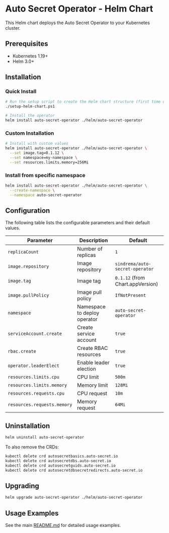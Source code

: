 # Auto Secret Operator - Helm Chart

This Helm chart deploys the Auto Secret Operator to your Kubernetes cluster.

## Prerequisites

- Kubernetes 1.19+
- Helm 3.0+

## Installation

### Quick Install

```bash
# Run the setup script to create the Helm chart structure (first time only)
./setup-helm-chart.ps1

# Install the operator
helm install auto-secret-operator ./helm/auto-secret-operator
```

### Custom Installation

```bash
# Install with custom values
helm install auto-secret-operator ./helm/auto-secret-operator \
  --set image.tag=0.1.12 \
  --set namespace=my-namespace \
  --set resources.limits.memory=256Mi
```

### Install from specific namespace

```bash
helm install auto-secret-operator ./helm/auto-secret-operator \
  --create-namespace \
  --namespace auto-secret-operator
```

## Configuration

The following table lists the configurable parameters and their default values.

| Parameter | Description | Default |
|-----------|-------------|---------|
| `replicaCount` | Number of replicas | `1` |
| `image.repository` | Image repository | `sindrema/auto-secret-operator` |
| `image.tag` | Image tag | `0.1.12` (from Chart.appVersion) |
| `image.pullPolicy` | Image pull policy | `IfNotPresent` |
| `namespace` | Namespace to deploy operator | `auto-secret-operator` |
| `serviceAccount.create` | Create service account | `true` |
| `rbac.create` | Create RBAC resources | `true` |
| `operator.leaderElect` | Enable leader election | `true` |
| `resources.limits.cpu` | CPU limit | `500m` |
| `resources.limits.memory` | Memory limit | `128Mi` |
| `resources.requests.cpu` | CPU request | `10m` |
| `resources.requests.memory` | Memory request | `64Mi` |

## Uninstallation

```bash
helm uninstall auto-secret-operator
```

To also remove the CRDs:

```bash
kubectl delete crd autosecretbasics.auto-secret.io
kubectl delete crd autosecretdbs.auto-secret.io
kubectl delete crd autosecretguids.auto-secret.io
kubectl delete crd autosecretdbsecretredirects.auto-secret.io
```

## Upgrading

```bash
helm upgrade auto-secret-operator ./helm/auto-secret-operator
```

## Usage Examples

See the main [README.md](../README.md) for detailed usage examples.
